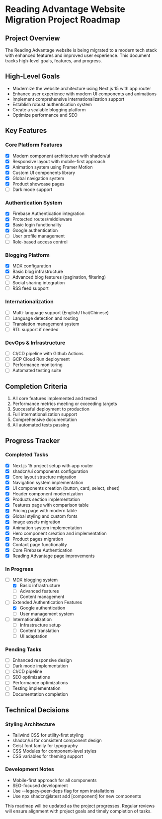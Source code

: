 # Reading Advantage Website Migration Project Roadmap

## Project Overview

The Reading Advantage website is being migrated to a modern tech stack with enhanced features and improved user experience. This document tracks high-level goals, features, and progress.

## High-Level Goals

- Modernize the website architecture using Next.js 15 with app router
- Enhance user experience with modern UI components and animations
- Implement comprehensive internationalization support
- Establish robust authentication system
- Create a scalable blogging platform
- Optimize performance and SEO

## Key Features

### Core Platform Features

- [x] Modern component architecture with shadcn/ui
- [x] Responsive layout with mobile-first approach
- [x] Animation system using Framer Motion
- [x] Custom UI components library
- [x] Global navigation system
- [x] Product showcase pages
- [ ] Dark mode support

### Authentication System

- [x] Firebase Authentication integration
- [x] Protected routes/middleware
- [x] Basic login functionality
- [x] Google authentication
- [ ] User profile management
- [ ] Role-based access control

### Blogging Platform

- [x] MDX configuration
- [x] Basic blog infrastructure
- [ ] Advanced blog features (pagination, filtering)
- [ ] Social sharing integration
- [ ] RSS feed support

### Internationalization

- [ ] Multi-language support (English/Thai/Chinese)
- [ ] Language detection and routing
- [ ] Translation management system
- [ ] RTL support if needed

### DevOps & Infrastructure

- [ ] CI/CD pipeline with Github Actions
- [ ] GCP Cloud Run deployment
- [ ] Performance monitoring
- [ ] Automated testing suite

## Completion Criteria

1. All core features implemented and tested
2. Performance metrics meeting or exceeding targets
3. Successful deployment to production
4. Full internationalization support
5. Comprehensive documentation
6. All automated tests passing

## Progress Tracker

### Completed Tasks

- [x] Next.js 15 project setup with app router
- [x] shadcn/ui components configuration
- [x] Core layout structure migration
- [x] Navigation system implementation
- [x] UI components creation (button, card, select, sheet)
- [x] Header component modernization
- [x] Products section implementation
- [x] Features page with comparison table
- [x] Pricing page with modern table
- [x] Global styling and custom fonts
- [x] Image assets migration
- [x] Animation system implementation
- [x] Hero component creation and implementation
- [x] Product pages migration
- [x] Contact page functionality
- [x] Core Firebase Authentication
- [x] Reading Advantage page improvements

### In Progress

- [ ] MDX blogging system
  - [x] Basic infrastructure
  - [ ] Advanced features
  - [ ] Content management
- [ ] Extended Authentication Features
  - [x] Google authentication
  - [ ] User management system
- [ ] Internationalization
  - [ ] Infrastructure setup
  - [ ] Content translation
  - [ ] UI adaptation

### Pending Tasks

- [ ] Enhanced responsive design
- [ ] Dark mode implementation
- [ ] CI/CD pipeline
- [ ] SEO optimizations
- [ ] Performance optimizations
- [ ] Testing implementation
- [ ] Documentation completion

## Technical Decisions

### Styling Architecture

- Tailwind CSS for utility-first styling
- shadcn/ui for consistent component design
- Geist font family for typography
- CSS Modules for component-level styles
- CSS variables for theming support

### Development Notes

- Mobile-first approach for all components
- SEO-focused development
- Use --legacy-peer-deps flag for npm installations
- Use npx shadcn@latest add [component] for new components

This roadmap will be updated as the project progresses. Regular reviews will ensure alignment with project goals and timely completion of tasks.
